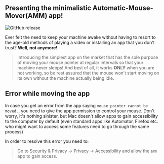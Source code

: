 ## Presenting the minimalistic Automatic-Mouse-Mover(AMM) app!

![GitHub release](https://img.shields.io/github/release/prashantgupta24/automatic-mouse-mover.svg)

Ever felt the need to keep your machine awake without having to resort to the age-old methods of playing a video or installing an app that you don't trust? **Well, not anymore!**

> Introducing the simplest app on the market that has the sole purpose of moving your mouse pointer at regular intervals so that your machine never sleeps! And best of all, it works **ONLY** when you are not working, so be rest assured that the mouse won't start moving on its own without the machine actually being idle.


## Error while moving the app

In case you get an error from the app saying `mouse pointer cannot be moved.`, you need to give the app permission to control your mouse. Don't worry, it's nothing sinister, but Mac doesn't allow apps to gain accessibility to the computer by default (even standard apps like Automator, Firefox etc. who might want to access some features need to go through the same process)

In order to resolve this error you need to:

> Go to Security & Privacy -> Privacy -> Accessibility and allow the `amm` app to gain access.
